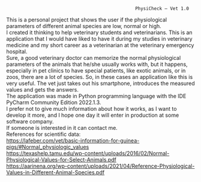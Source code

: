                                                     PhysiCheck – Vet 1.0

This is a personal project that shows the user if the physiological parameters of different animal species are low, normal or high.   
I created it thinking to help veterinary students and veterinarians. 
This is an application that I would have liked to have it during my studies in veterinary medicine and my short career as a veterinarian at the veterinary emergency hospital.\
Sure, a good veterinary doctor can memorize the normal physiological parameters of the animals that he/she usually works with, but it happens, especially in pet clinics to have special patients, like exotic animals, or in zoos, there are a lot of species. So, in these cases an application like this is very useful. The vet just takes out his smartphone, introduces the measured values and gets the answers.\
The application was made in Python programming language with the IDE PyCharm Community Edition 2022.1.3. \
I prefer not to give much information about how it works, as I want to develop it more, and I hope one day it will enter in production at some software company.\
If someone is interested in it can contact me.\
References for scientific data:\
https://lafeber.com/vet/basic-information-for-guinea-pigs/#Normal_physiologic_values \
https://texashelp.tamu.edu/wp-content/uploads/2016/02/Normal-Physiological-Values-for-Select-Animals.pdf \
https://aarinena.org/wp-content/uploads/2021/04/Reference-Physiological-Values-in-Different-Animal-Species.pdf 
